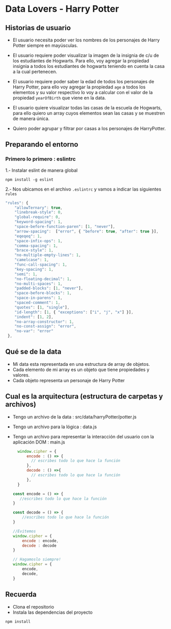 # Data Lovers - Harry Potter

## Historias de usuario

- El usuario necesita poder ver los nombres de los personajes de Harry Potter siempre en mayúsculas.

- El usuario requiere poder visualizar la imagen de la insignia de c/u de los estudiantes de Hogwarts. Para ello, voy agregar la propiedad insignia a todos los estudiantes de hogwarts teniendo en cuenta la casa a la cual pertenecen.

- El usuario requiere poder saber la edad de todos los personajes de Harry Potter, para ello voy agregar la propiedad `age` a todos los elementos y su valor respectivo lo voy a calcular con el valor de la propiedad `yearOfBirth` que viene en la data.

- El usuario quiere visualizar todas las casas de la escuela de Hogwarts, para ello quiero un array cuyos elementos sean las casas y se muestren de manera única.

- Quiero poder agrupar y filtrar por casas a los personajes de HarryPotter.

## Preparando el entorno

### Primero lo primero : eslintrc

1.- Instalar eslint de manera global

```batch
npm install -g eslint
```

2.- Nos ubicamos en el archivo `.eslintrc` y vamos a indicar las siguientes `rules`

```js
"rules": {
    "allowTernary": true,
    "linebreak-style": 0,
    "global-require": 0,
    "keyword-spacing": 1,
    "space-before-function-paren": [1, "never"],
    "arrow-spacing":  ["error", { "before": true, "after": true }],
    "eqeqeq": 1,
    "space-infix-ops": 1,
    "comma-spacing": 1,
    "brace-style": 1,
    "no-multiple-empty-lines": 1,
    "camelcase": 1,
    "func-call-spacing": 1,
    "key-spacing": 1,
    "semi": 1,
    "no-floating-decimal": 1,
    "no-multi-spaces": 1,
    "padded-blocks": [1, "never"],
    "space-before-blocks": 1,
    "space-in-parens": 1,
    "spaced-comment": 1,
    "quotes": [1, "single"],
    "id-length": [1, { "exceptions": ["i", "j", "x"] }],
    "indent": [1, 2],
    "no-array-constructor": 1,
    "no-const-assign": "error",
    "no-var": "error"
 },

```

## Qué se de la data

- Mi data esta representada en una estructura de array de objetos.
- Cada elemento de mi array es un objeto que tiene propiedades y valores.
- Cada objeto representa un personaje de Harry Potter

## Cual es la arquitectura (estructura de carpetas y archivos)

- Tengo un archivo de la data : src/data/harryPotter/potter.js

- Tengo un archivo para la lógica : data.js

- Tengo un archivo para representar la interacción del usuario con la aplicación DOM : main.js

  ```js
    window.cipher = {
        encode : () => {
          // escribes todo lo que hace la función
        },
        decode : () =>{
          // escribes todo lo que hace la función
        },
    }
    ```

    ```js
    const encode = () => {
       //escribes todo lo que hace la función
    }

    const decode = () => {
        //escribes todo lo que hace la función
    }

    //Evitemos
    window.cipher = {
        encode : encode,
        decode : decode
    }

    // Hagamoslo siempre!
    window.cipher = {
        encode,
        decode,
    }

    ````

## Recuerda

- Clona el repositorio
- Instala las dependencias del proyecto

```bash
npm install
````
